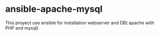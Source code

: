 # ansible-apache-mysql
This proyect use ansible for installation  webserver and DB( apache with PHP and mysql)

